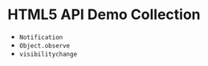 HTML5 API Demo Collection
=========================

* `Notification`
* `Object.observe`
* `visibilitychange`